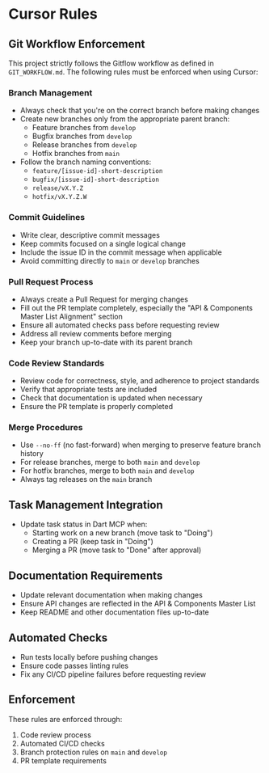 # Cursor Rules

## Git Workflow Enforcement

This project strictly follows the Gitflow workflow as defined in `GIT_WORKFLOW.md`. The following rules must be enforced when using Cursor:

### Branch Management

- Always check that you're on the correct branch before making changes
- Create new branches only from the appropriate parent branch:
  - Feature branches from `develop`
  - Bugfix branches from `develop`
  - Release branches from `develop`
  - Hotfix branches from `main`
- Follow the branch naming conventions:
  - `feature/[issue-id]-short-description`
  - `bugfix/[issue-id]-short-description`
  - `release/vX.Y.Z`
  - `hotfix/vX.Y.Z.W`

### Commit Guidelines

- Write clear, descriptive commit messages
- Keep commits focused on a single logical change
- Include the issue ID in the commit message when applicable
- Avoid committing directly to `main` or `develop` branches

### Pull Request Process

- Always create a Pull Request for merging changes
- Fill out the PR template completely, especially the "API & Components Master List Alignment" section
- Ensure all automated checks pass before requesting review
- Address all review comments before merging
- Keep your branch up-to-date with its parent branch

### Code Review Standards

- Review code for correctness, style, and adherence to project standards
- Verify that appropriate tests are included
- Check that documentation is updated when necessary
- Ensure the PR template is properly completed

### Merge Procedures

- Use `--no-ff` (no fast-forward) when merging to preserve feature branch history
- For release branches, merge to both `main` and `develop`
- For hotfix branches, merge to both `main` and `develop`
- Always tag releases on the `main` branch

## Task Management Integration

- Update task status in Dart MCP when:
  - Starting work on a new branch (move task to "Doing")
  - Creating a PR (keep task in "Doing")
  - Merging a PR (move task to "Done" after approval)

## Documentation Requirements

- Update relevant documentation when making changes
- Ensure API changes are reflected in the API & Components Master List
- Keep README and other documentation files up-to-date

## Automated Checks

- Run tests locally before pushing changes
- Ensure code passes linting rules
- Fix any CI/CD pipeline failures before requesting review

## Enforcement

These rules are enforced through:

1. Code review process
2. Automated CI/CD checks
3. Branch protection rules on `main` and `develop`
4. PR template requirements
